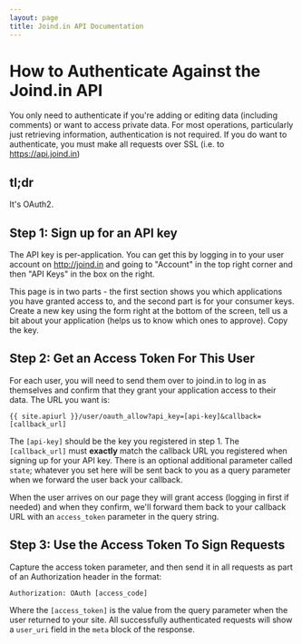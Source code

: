 ```yaml
---
layout: page
title: Joind.in API Documentation
---
```


# How to Authenticate Against the Joind.in API

You only need to authenticate if you're adding or editing data (including comments) or want to access private data. For most operations, particularly just retrieving information, authentication is not required. If you do want to authenticate, you must make all requests over SSL (i.e. to https://api.joind.in)

## tl;dr

It's OAuth2.

## Step 1: Sign up for an API key

The API key is per-application.  You can get this by logging in to your user account on http://joind.in and going to "Account" in the top right corner and then "API Keys" in the box on the right.

This page is in two parts - the first section shows you which applications you have granted access to, and the second part is for your consumer keys.  Create a new key using the form right at the bottom of the screen, tell us a bit about your application (helps us to know which ones to approve).  Copy the key.

## Step 2: Get an Access Token For This User

For each user, you will need to send them over to joind.in to log in as themselves and confirm that they grant your application access to their data.  The URL you want is:

    {{ site.apiurl }}/user/oauth_allow?api_key=[api-key]&callback=[callback_url]

The ``[api-key]`` should be the key you registered in step 1.  The ``[callback_url]`` must **exactly** match the callback URL you registered when signing up for your API key.  There is an optional additional parameter called ``state``; whatever you set here will be sent back to you as a query parameter when we forward the user back your callback.

When the user arrives on our page they will grant access (logging in first if needed) and when they confirm, we'll forward them back to your callback URL with an ``access_token`` parameter in the query string.

## Step 3:  Use the Access Token To Sign Requests

Capture the access token parameter, and then send it in all requests as part of an Authorization header in the format:

    Authorization: OAuth [access_code]

Where the ``[access_token]`` is the value from the query parameter when the user returned to your site.  All successfully authenticated requests will show a ``user_uri`` field in the ``meta`` block of the response.



